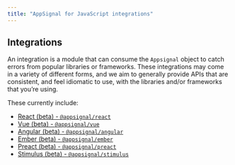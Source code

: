 ```yaml
---
title: "AppSignal for JavaScript integrations"
---
```


## Integrations

An integration is a module that can consume the `Appsignal` object to catch errors from popular libraries or frameworks. These integrations may come in a variety of different forms, and we aim to generally provide APIs that are consistent, and feel idiomatic to use, with the libraries and/or frameworks that you’re using.

These currently include:

- [React (beta) - `@appsignal/react`](/front-end/integrations/react.html)
- [Vue (beta) - `@appsignal/vue`](/front-end/integrations/vue.html)
- [Angular (beta) - `@appsignal/angular`](/front-end/integrations/angular.html)
- [Ember (beta) - `@appsignal/ember`](/front-end/integrations/ember.html)
- [Preact (beta) - `@appsignal/preact`](/front-end/integrations/preact.html)
- [Stimulus (beta) - `@appsignal/stimulus`](/front-end/integrations/stimulus.html)
